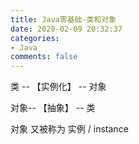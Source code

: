 ```yaml
---
title: Java零基础-类和对象
date: 2020-02-09 20:32:37
categories:
- Java
comments: false
---
```




类 -- 【实例化】 -- 对象

对象-- 【抽象】 -- 类



对象 又被称为 实例 / instance